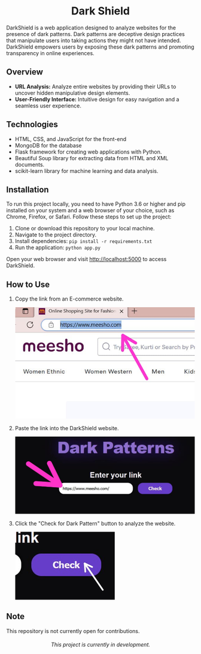 <h1 align="center">Dark Shield</h1>

DarkShield is a web application designed to analyze websites for the presence of dark patterns. Dark patterns are deceptive design practices that manipulate users into taking actions they might not have intended. DarkShield empowers users by exposing these dark patterns and promoting transparency in online experiences.

## Overview

- **URL Analysis:** Analyze entire websites by providing their URLs to uncover hidden manipulative design elements.
- **User-Friendly Interface:** Intuitive design for easy navigation and a seamless user experience.

## Technologies

- HTML, CSS, and JavaScript for the front-end
- MongoDB for the database
- Flask framework for creating web applications with Python.
- Beautiful Soup library for extracting data from HTML and XML documents.
- scikit-learn library for machine learning and data analysis.

## Installation

To run this project locally, you need to have Python 3.6 or higher and pip installed on your system and a web browser of your choice, such as Chrome, Firefox, or Safari.
Follow these steps to set up the project:

1. Clone or download this repository to your local machine.
2. Navigate to the project directory.
3. Install dependencies: `pip install -r requirements.txt`
4. Run the application: `python app.py`

Open your web browser and visit [http://localhost:5000](http://localhost:5000) to access DarkShield.

## How to Use

1. Copy the link from an E-commerce website.

   ![Copy Link](images/copy-link.jpg)

2. Paste the link into the DarkShield website.

   ![Paste Link](images/link-ss.jpeg)

3. Click the "Check for Dark Pattern" button to analyze the website.

   ![Check Button](images/check-button.jpg)


## Note
This repository is not currently open for contributions.



<h6 align="center"> This project is currently in development.</h5>
